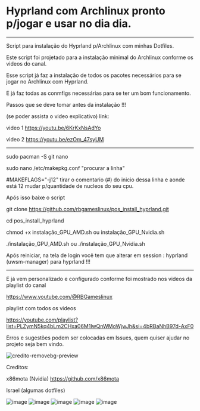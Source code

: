 # Hyprland com Archlinux pronto p/jogar e usar no dia dia.
-----------------------------------------------------------

Script para instalação do Hyprland p/Archlinux com minhas Dotfiles. 

Este script foi projetado para a instalação minimal do Archlinux conforme os videos do canal.

Esse script já faz a instalação de todos os pacotes necessários para se jogar no Archlinux com Hyprland.

E já faz todas as conmfigs necessárias para se ter um bom funcionamento.

Passos que se deve tomar antes da instalação !!!

(se poder assista o video explicativo) link:

video 1 https://youtu.be/6KrKxNsAdYo

video 2 https://youtu.be/ezOm_47syUM

-------------------------------------------------------------

sudo pacman -S git nano

sudo nano /etc/makepkg.conf
"procurar a linha"

#MAKEFLAGS="-j12" tirar o comentario (#) do inicio dessa linha e aonde está 12 mudar p/quantidade
de nucleos do seu cpu.

Após isso baixe  o script 

git clone https://github.com/rbgameslinux/pos_install_hyprland.git

cd pos_install_hyprland

chmod +x instalação_GPU_AMD.sh  ou instalação_GPU_Nvidia.sh

./instalação_GPU_AMD.sh ou ./instalação_GPU_Nvidia.sh

Após reiniciar, na tela de login você tem que alterar em session : hyprland (uwsm-manager) para hyprland !!!

---------------------------------------------------------------

E já vem personalizado e configurado conforme foi mostrado nos videos da playlist do canal 

https://www.youtube.com/@RBGameslinux

playlist com todos os videos 

https://youtube.com/playlist?list=PLZymN5kq4bLm2CHxa06M1lwQnWMoWjwJh&si=4bRBaNhB97d-AxF0

Erros e sugestões podem ser colocadas em Issues, quem quiser ajudar no projeto seja bem vindo.


![credito-removebg-preview](https://github.com/user-attachments/assets/472f3a56-b85d-49c0-a863-0185e792bb05)

Creditos:

x86mota (Nvidia)
https://github.com/x86mota

Israel  (algumas dotfiles)


![image](https://github.com/user-attachments/assets/25fa406d-522a-4fe2-baa6-c0c9c8ff7680)
![image](https://github.com/user-attachments/assets/ebe0ae1b-fc03-4ab4-a7f3-3b484f6513d8)
![image](https://github.com/user-attachments/assets/44e3b450-b8b3-4e60-8503-de84f5d987e9)
![image](https://github.com/user-attachments/assets/9010f5ac-1ac1-47a3-be71-36c72d06702f)
![image](https://github.com/user-attachments/assets/66d0717b-59a7-4603-9e3c-49ae03a2395b)






